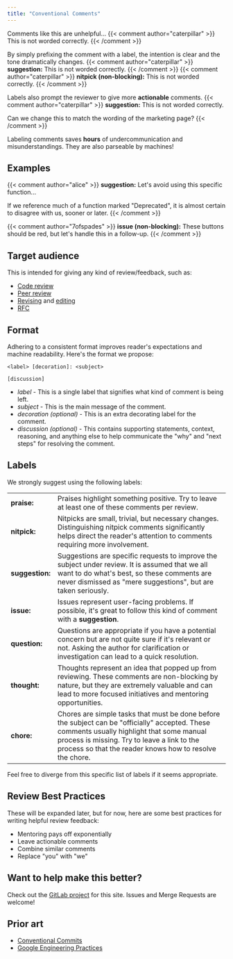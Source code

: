 ```yaml
---
title: "Conventional Comments"
---
```


Comments like this are unhelpful...
{{< comment author="caterpillar" >}}
This is not worded correctly.
{{< /comment >}}

By simply prefixing the comment with a label, the intention is clear and the tone dramatically changes.
{{< comment author="caterpillar" >}}
**suggestion:** This is not worded correctly.
{{< /comment >}}
{{< comment author="caterpillar" >}}
**nitpick (non-blocking):** This is not worded correctly.
{{< /comment >}}

Labels also prompt the reviewer to give more **actionable** comments.
{{< comment author="caterpillar" >}}
**suggestion:** This is not worded correctly.

Can we change this to match the wording of the marketing page?
{{< /comment >}}

Labeling comments saves **hours** of undercommunication and misunderstandings. They are also parseable by machines!

## Examples

{{< comment author="alice" >}}
**suggestion:** Let's avoid using this specific function...

If we reference much of a function marked "Deprecated", it is almost certain to disagree with us, sooner or later.
{{< /comment >}}

{{< comment author="7ofspades" >}}
**issue (non-blocking):** These buttons should be red, but let's handle this in a follow-up.
{{< /comment >}}

## Target audience

This is intended for giving any kind of review/feedback, such as:

- [Code review](https://en.wikipedia.org/wiki/Code_review)
- [Peer review](https://en.wikipedia.org/wiki/Peer_review)
- [Revising](https://en.wikipedia.org/wiki/Revision_(writing)) and [editing](https://en.wikipedia.org/wiki/Editing)
- [RFC](https://en.wikipedia.org/wiki/Request_for_Comments)

## Format

Adhering to a consistent format improves reader's expectations and machine readability.
Here's the format we propose:

```
<label> [decoration]: <subject>

[discussion]
```

- *label* - This is a single label that signifies what kind of comment is being left.
- *subject* - This is the main message of the comment.
- *decoration (optional)* - This is an extra decorating label for the comment.
- *discussion (optional)* - This contains supporting statements, context, reasoning, and anything else to help communicate the "why" and "next steps" for resolving the comment.

## Labels

We strongly suggest using the following labels:

|                 |             |
|-----------------|-------------|
| **praise:**     | Praises highlight something positive. Try to leave at least one of these comments per review. |
| **nitpick:**    | Nitpicks are small, trivial, but necessary changes. Distinguishing nitpick comments significantly helps direct the reader's attention to comments requiring more involvement. |
| **suggestion:** | Suggestions are specific requests to improve the subject under review. It is assumed that we all want to do what's best, so these comments are never dismissed as "mere suggestions", but are taken seriously. |
| **issue:**      | Issues represent user-facing problems. If possible, it's great to follow this kind of comment with a **suggestion**. |
| **question:**   | Questions are appropriate if you have a potential concern but are not quite sure if it's relevant or not. Asking the author for clarification or investigation can lead to a quick resolution. |
| **thought:**    | Thoughts represent an idea that popped up from reviewing. These comments are non-blocking by nature, but they are extremely valuable and can lead to more focused initiatives and mentoring opportunities. |
| **chore:**      | Chores are simple tasks that must be done before the subject can be "officially" accepted. These comments usually highlight that some manual process is missing. Try to leave a link to the process so that the reader knows how to resolve the chore. |

Feel free to diverge from this specific list of labels if it seems appropriate.

## Review Best Practices

These will be expanded later, but for now, here are some best practices for writing helpful review feedback:

- Mentoring pays off exponentially
- Leave actionable comments
- Combine similar comments
- Replace "you" with "we"

## Want to help make this better?

Check out the [GitLab project](https://gitlab.com/conventionalcomments/conventionalcomments.gitlab.io) for this site. 
Issues and Merge Requests are welcome!

## Prior art

- [Conventional Commits](https://www.conventionalcommits.org)
- [Google Engineering Practices](https://github.com/google/eng-practices/blob/57c895ad4b09c8941288c04e44a08797b76b4d4d/review/reviewer/standard.md#mentoring)
